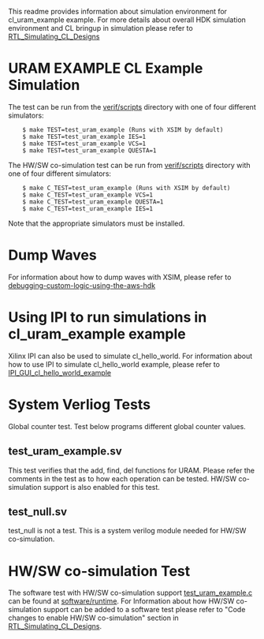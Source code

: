 This readme provides information about simulation environment for cl_uram_example example. For more details about overall HDK simulation environment and CL bringup in simulation please refer to [RTL_Simulating_CL_Designs](../../../../docs/RTL_Simulating_CL_Designs.md)

# URAM EXAMPLE CL Example Simulation

The test can be run from the [verif/scripts](scripts) directory with one of four different simulators:

```
    $ make TEST=test_uram_example (Runs with XSIM by default)
    $ make TEST=test_uram_example IES=1
    $ make TEST=test_uram_example VCS=1
    $ make TEST=test_uram_example QUESTA=1
```

The HW/SW co-simulation test can be run from [verif/scripts](scripts) directory with one of four different simulators:

```
    $ make C_TEST=test_uram_example (Runs with XSIM by default)
    $ make C_TEST=test_uram_example VCS=1
    $ make C_TEST=test_uram_example QUESTA=1
    $ make C_TEST=test_uram_example IES=1
```

Note that the appropriate simulators must be installed.

# Dump Waves 

For information about how to dump waves with XSIM, please refer to [debugging-custom-logic-using-the-aws-hdk](../../../../docs/RTL_Simulating_CL_Designs.md#debugging-custom-logic-using-the-aws-hdk)

# Using IPI to run simulations in cl_uram_example example

Xilinx IPI can also be used to simulate cl_hello_world. For information about how to use IPI to simulate cl_hello_world example, please refer to [IPI_GUI_cl_hello_world_example](../../cl_hello_world_hlx/README.md)

# System Verliog Tests

Global counter test. Test below programs different global counter values.

## test_uram_example.sv

This test verifies that the add, find, del functions for URAM.
Please refer the comments in the test as to how each operation can be tested.
HW/SW co-simulation support is also enabled for this test. 

## test_null.sv 

test_null is not a test. This is a system verilog module needed for HW/SW co-simulation.

# HW/SW co-simulation Test

The software test with HW/SW co-simulation support [test_uram_example.c](../software/runtime/test_uram_example.c) can be found at [software/runtime](../software/runtime). For Information about how HW/SW co-simulation support can be added to a software test please refer to "Code changes to enable HW/SW co-simulation" section in [RTL_Simulating_CL_Designs](../../../../docs/RTL_Simulating_CL_Designs.md). 
